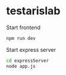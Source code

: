 # testarislab

Start frontend
```bash
npm run dev
```

Start express server
```bash
cd expressServer
node app.js
```
